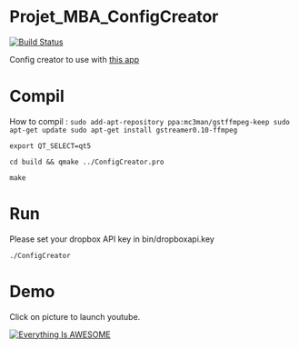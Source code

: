# Projet_MBA_ConfigCreator
[![Build Status](https://travis-ci.org/norips/Projet_MBA_ConfigCreator.svg?branch=master)](https://travis-ci.org/norips/Projet_MBA_ConfigCreator)

Config creator to use with [this app](https://github.com/norips/Projet_MBA)

# Compil
How to compil :
`sudo add-apt-repository ppa:mc3man/gstffmpeg-keep
sudo apt-get update
sudo apt-get install gstreamer0.10-ffmpeg`

`export QT_SELECT=qt5`

`cd build && qmake ../ConfigCreator.pro`

`make`
# Run
Please set your dropbox API key in bin/dropboxapi.key

`./ConfigCreator`

# Demo
Click on picture to launch youtube.


[![Everything Is AWESOME](https://img.youtube.com/vi/pwucdDwguB0/0.jpg)](https://www.youtube.com/watch?v=pwucdDwguB0 "Demo config app")

